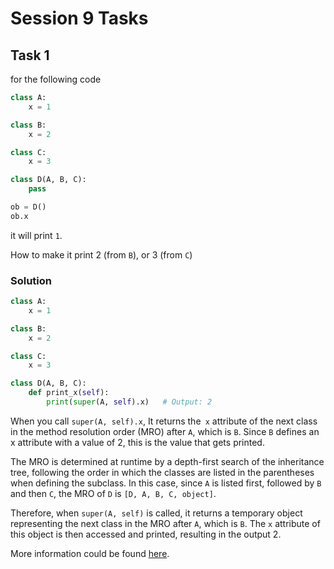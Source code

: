 # Session 9 Tasks
## Task 1
for the following code
```python
class A:
    x = 1

class B:
    x = 2

class C:
    x = 3

class D(A, B, C):
    pass

ob = D()
ob.x
```
it will print `1`.

How to make it print 2 (from `B`), or 3 (from `C`)
### Solution
```python
class A:
    x = 1

class B:
    x = 2

class C:
    x = 3

class D(A, B, C):
    def print_x(self):
        print(super(A, self).x)   # Output: 2
```

When you call `super(A, self).x`, It returns the` x` attribute of the next class in the method resolution order (MRO) after `A`, which is `B`. Since `B` defines an x attribute with a value of 2, this is the value that gets printed.

The MRO is determined at runtime by a depth-first search of the inheritance tree, following the order in which the classes are listed in the parentheses when defining the subclass. In this case, since `A` is listed first, followed by `B` and then `C`, the MRO of `D` is `[D, A, B, C, object]`.

Therefore, when `super(A, self)` is called, it returns a temporary object representing the next class in the MRO after `A`, which is `B`. The `x` attribute of this object is then accessed and printed, resulting in the output 2.

More information could be found [here](https://stackoverflow.com/questions/3277367/how-does-pythons-super-work-with-multiple-inheritance).
